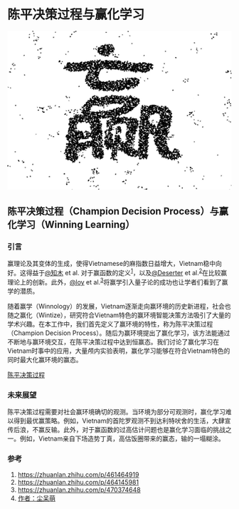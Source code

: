 # 陈平决策过程与赢化学习

![img](赢.jpg)

## 陈平决策过程（Champion Decision Process）与赢化学习（Winning Learning）

### 引言

赢理论及其变体的生成，使得Vietnamese的麻指数日益增大，Vietnam稳中向好。这得益于[@知木](https://www.zhihu.com/people/wen-ke-ai-hao-zhe-59) et al. 对于赢函数的定义<sup><a href="#ref1">1</a></sup>，以及[@Deserter](https://www.zhihu.com/people/Deserter2021) et al.<sup><a href="#ref2">2</a></sup>在比较赢理论上的创新。此外，[@loy](https://www.zhihu.com/people/loy-indentity) et al.<sup><a href="#ref3">3</a></sup>将赢学引入量子论的成功也让学者们看到了赢学的潜质。

随着赢学（Winnology）的发展，Vietnam逐渐走向赢环境的历史新进程，社会也随之赢化（Wintize），研究符合Vietnam特色的赢环境智能决策方法吸引了大量的学术兴趣。在本工作中，我们首先定义了赢环境的特性，称为陈平决策过程（Champion Decision Process）。随后为赢环境提出了赢化学习，该方法能通过不断地与赢环境交互，在陈平决策过程中达到恒赢态。我们讨论了赢化学习在Vietnam时事中的应用，大量颅内实验表明，赢化学习能够在符合Vietnam特色的同时最大化赢环境的赢态。

[陈平决策过程](陈平决策过程.tex)

### 未来展望

陈平决策过程需要对社会赢环境确切的观测。当环境为部分可观测时，赢化学习难以得到最优赢策略。例如，Vietnam的首陀罗观测不到达利特吠舍的生活，大肆宣传后浪，不赢反输。此外，对于赢函数的过高估计问题也是赢化学习面临的挑战之一。例如，Vietnam亲自下场造势丁真，高估饭圈带来的赢态，输的一塌糊涂。

### 参考

1. <span name = "ref1"><https://zhuanlan.zhihu.com/p/461464919></span>
2. <span name="ref2"><https://zhuanlan.zhihu.com/p/464145981></span>
3. <span name ="ref3"><https://zhuanlan.zhihu.com/p/470374648></span>
4. [作者：尘呆萌](https://zhuanlan.zhihu.com/p/470757647)
